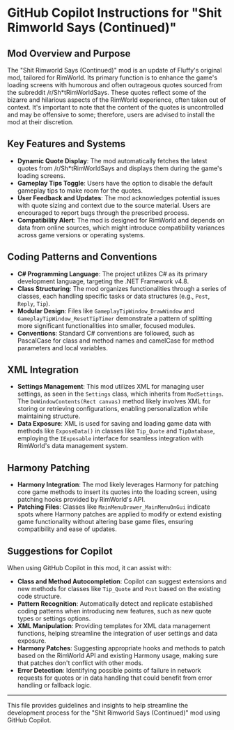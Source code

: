 # GitHub Copilot Instructions for "Shit Rimworld Says (Continued)"

## Mod Overview and Purpose

The "Shit Rimworld Says (Continued)" mod is an update of Fluffy's original mod, tailored for RimWorld. Its primary function is to enhance the game's loading screens with humorous and often outrageous quotes sourced from the subreddit /r/Sh*tRimWorldSays. These quotes reflect some of the bizarre and hilarious aspects of the RimWorld experience, often taken out of context. It's important to note that the content of the quotes is uncontrolled and may be offensive to some; therefore, users are advised to install the mod at their discretion.

## Key Features and Systems

- **Dynamic Quote Display**: The mod automatically fetches the latest quotes from /r/Sh*tRimWorldSays and displays them during the game's loading screens.
- **Gameplay Tips Toggle**: Users have the option to disable the default gameplay tips to make room for the quotes.
- **User Feedback and Updates**: The mod acknowledges potential issues with quote sizing and context due to the source material. Users are encouraged to report bugs through the prescribed process.
- **Compatibility Alert**: The mod is designed for RimWorld and depends on data from online sources, which might introduce compatibility variances across game versions or operating systems.

## Coding Patterns and Conventions

- **C# Programming Language**: The project utilizes C# as its primary development language, targeting the .NET Framework v4.8.
- **Class Structuring**: The mod organizes functionalities through a series of classes, each handling specific tasks or data structures (e.g., `Post`, `Reply`, `Tip`).
- **Modular Design**: Files like `GameplayTipWindow_DrawWindow` and `GameplayTipWindow_ResetTipTimer` demonstrate a pattern of splitting more significant functionalities into smaller, focused modules.
- **Conventions**: Standard C# conventions are followed, such as PascalCase for class and method names and camelCase for method parameters and local variables.

## XML Integration

- **Settings Management**: This mod utilizes XML for managing user settings, as seen in the `Settings` class, which inherits from `ModSettings`. The `DoWindowContents(Rect canvas)` method likely involves XML for storing or retrieving configurations, enabling personalization while maintaining structure.
- **Data Exposure**: XML is used for saving and loading game data with methods like `ExposeData()` in classes like `Tip_Quote` and `TipDatabase`, employing the `IExposable` interface for seamless integration with RimWorld's data management system.

## Harmony Patching

- **Harmony Integration**: The mod likely leverages Harmony for patching core game methods to insert its quotes into the loading screen, using patching hooks provided by RimWorld's API.
- **Patching Files**: Classes like `MainMenuDrawer_MainMenuOnGui` indicate spots where Harmony patches are applied to modify or extend existing game functionality without altering base game files, ensuring compatibility and ease of updates.

## Suggestions for Copilot

When using GitHub Copilot in this mod, it can assist with:

- **Class and Method Autocompletion**: Copilot can suggest extensions and new methods for classes like `Tip_Quote` and `Post` based on the existing code structure.
- **Pattern Recognition**: Automatically detect and replicate established coding patterns when introducing new features, such as new quote types or settings options.
- **XML Manipulation**: Providing templates for XML data management functions, helping streamline the integration of user settings and data exposure.
- **Harmony Patches**: Suggesting appropriate hooks and methods to patch based on the RimWorld API and existing Harmony usage, making sure that patches don't conflict with other mods.
- **Error Detection**: Identifying possible points of failure in network requests for quotes or in data handling that could benefit from error handling or fallback logic.

---
This file provides guidelines and insights to help streamline the development process for the "Shit Rimworld Says (Continued)" mod using GitHub Copilot.
